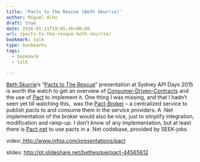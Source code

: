 ```yaml
---
title: 'Pacts to the Rescue (Beth Skurrie)'
author: Miguel Alho
draft: true
date: 2016-01-11T19:05:46+00:00
url: /pacts-to-the-resque-beth-skurrie/
bookmark: talk
type: bookmarks
tags:
  - bookmark
  - talk

---
```

<a href="https://github.com/bethesque" target="_blank">Beth Skurrie</a>&#8216;s &#8220;<a href="http://www.infoq.com/presentations/pact" target="_blank">Pacts to The Rescue</a>&#8221; presentation at Sydney API Days 2015 is worth the watch to get an overview of <a href="http://martinfowler.com/articles/consumerDrivenContracts.html" target="_blank">Consumer-Driven-Contracts</a> and the use of <a href="https://github.com/realestate-com-au/pact" target="_blank">Pact</a> to implement it. One thing I was missing, and that I hadn&#8217;t seen yet till watching this,  was the [Pact-Broker][1] &#8211; a centralized service to publish pacts to and consume them in the service providers. A .Net implementation of the broker would also be nice, just to simplify integration, modification and ramp-up. I don&#8217;t know of any implementation, but at least there is <a href="https://github.com/SEEK-Jobs/pact-net" target="_blank">Pact-net</a> to use pacts in a .Net codebase, provided by SEEK-jobs.

video:<a href="http://www.infoq.com/presentations/pact" target="_blank"> http://www.infoq.com/presentations/pact</a>

slides: <a href="http://pt.slideshare.net/bethesque/pact-44565612" target="_blank">http://pt.slideshare.net/bethesque/pact-44565612</a>

 [1]: https://github.com/bethesque/pact_broker